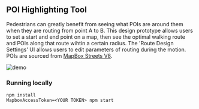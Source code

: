 POI Highlighting Tool
---

Pedestrians can greatly benefit from seeing what POIs are around them when they are routing from point A to B. This design prototype allows users to set a start and end point on a map, then see the optimal walking route and POIs along that route wihtin a certain radius. The 'Route Design Settings' UI allows users to edit parameters of routing during the motion.
POIs are sourced from [MapBox Streets V8](https://docs.mapbox.com/data/tilesets/reference/mapbox-streets-v8/).

![demo](http://i.imgur.com/4p2eVbG.gif)

### Running locally

    npm install
    MapboxAccessToken=<YOUR TOKEN> npm start
